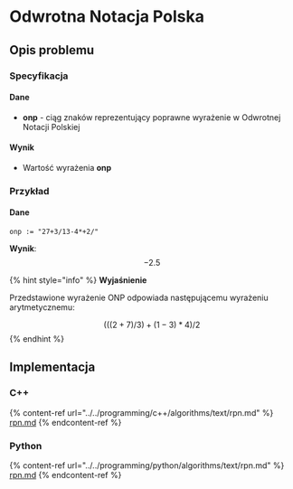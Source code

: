 # Odwrotna Notacja Polska

## Opis problemu

### Specyfikacja

#### Dane

* **onp** - ciąg znaków reprezentujący poprawne wyrażenie w Odwrotnej Notacji Polskiej

#### Wynik

* Wartość wyrażenia **onp**

### Przykład

#### Dane

```
onp := "27+3/13-4*+2/"
```

**Wynik**: $$-2.5$$

{% hint style="info" %}
**Wyjaśnienie**

Przedstawione wyrażenie ONP odpowiada następującemu wyrażeniu arytmetycznemu:

$$(((2 + 7) / 3) + (1 - 3) * 4) / 2$$
{% endhint %}

## Implementacja

### C++

{% content-ref url="../../programming/c++/algorithms/text/rpn.md" %}
[rpn.md](../../programming/c++/algorithms/text/rpn.md)
{% endcontent-ref %}

### Python

{% content-ref url="../../programming/python/algorithms/text/rpn.md" %}
[rpn.md](../../programming/python/algorithms/text/rpn.md)
{% endcontent-ref %}
